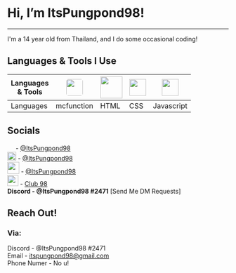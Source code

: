 # Hi, I’m ItsPungpond98!
---
I'm a 14 year old from Thailand, and I do some occasional coding!
## Languages & Tools I Use
| Languages <br> & Tools | <div style="display: flex; justify-content: center;"><a href="https://minecraft.fandom.com/wiki/Commands"><img src="https://upload.wikimedia.org/wikipedia/commons/thumb/f/fb/Minecraft-creeper-face.jpg/800px-Minecraft-creeper-face.jpg" style="width: 38px; border-radius: 5px;"></a></div> | <div style="display: flex; justify-content: center;"><a href="https://www.w3.org/html/"><img src="https://upload.wikimedia.org/wikipedia/commons/thumb/6/61/HTML5_logo_and_wordmark.svg/2048px-HTML5_logo_and_wordmark.svg.png" style="width: 50px;"></a></div> | <div style="display: flex; justify-content: center;"><a href="https://www.w3.org/Style/CSS/"><img src="https://upload.wikimedia.org/wikipedia/commons/thumb/d/d5/CSS3_logo_and_wordmark.svg/1452px-CSS3_logo_and_wordmark.svg.png" style="width: 38px;"></a></div> | <div style="display: flex; justify-content: center;"><a href="https://www.w3.org/Style/CSS/"><img src="https://upload.wikimedia.org/wikipedia/commons/6/6a/JavaScript-logo.png" style="width: 38px;"></a></div> |
| ----- | ----- | ----- | ---- | ---- |
| Languages | mcfunction | HTML | CSS | Javascript | 

## Socials 
<img src="https://upload.wikimedia.org/wikipedia/commons/thumb/0/09/YouTube_full-color_icon_%282017%29.svg/640px-YouTube_full-color_icon_%282017%29.svg.png" style="height: 15px; width: auto;"> - [@ItsPungpond98](https://www.youtube.com/@ItsPungpond98) <br>
<img src="https://upload.wikimedia.org/wikipedia/commons/thumb/6/6f/Logo_of_Twitter.svg/225px-Logo_of_Twitter.svg.png" style="height: 20px; width: auto; "> - [@ItsPungpond98](https://twitter.com/ItsPungpond98)<br>
<img src="https://i.postimg.cc/9fmyrRkJ/Transparent-Planet-Minecraft-Logo.png" style="height: 27px; width: auto; "> - [@ItsPungpond98](https://www.planetminecraft.com/member/itspungpond98/)<br>
<img src="https://logodownload.org/wp-content/uploads/2017/11/discord-logo-1-1.png" style="height: 25px; width: auto; "> - [Club 98](https://discord.com/invite/4PRUZgPmwN)<br>
**Discord - @ItsPungpond98 #2471** [Send Me DM Requests]
## Reach Out!
### Via: <br>
Discord - @ItsPungpond98 #2471 <br>
Email - [itspungpond98@gmail.com](mailto:itspungpond98@gmail.com)<br>
Phone Numer - No u!
<!---
ItsPungpond98/ItsPungpond98 is a ✨ special ✨ repository because its `README.md` (this file) appears on your GitHub profile.
You can click the Preview link to take a look at your changes.
--->
